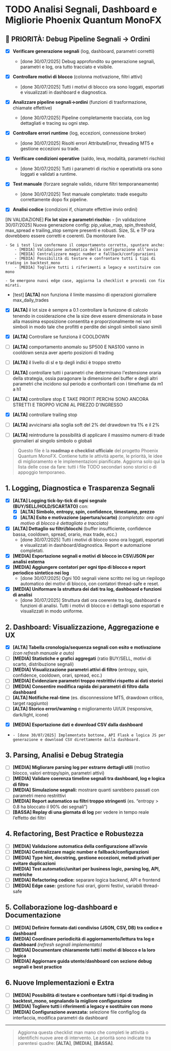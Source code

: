 # TODO Analisi Segnali, Dashboard e Migliorie Phoenix Quantum MonoFX



## 🚨 PRIORITÀ: Debug Pipeline Segnali → Ordini

- [x] **Verificare generazione segnali** (log, dashboard, parametri corretti)
    - [done 30/07/2025] Debug approfondito su generazione segnali, parametri e log, ora tutto tracciato e visibile.
- [x] **Controllare motivi di blocco** (colonna motivazione, filtri attivi)
    - [done 30/07/2025] Tutti i motivi di blocco ora sono loggati, esportati e visualizzati in dashboard e diagnostica.
- [x] **Analizzare pipeline segnali→ordini** (funzioni di trasformazione, chiamate effettive)
    - [done 30/07/2025] Pipeline completamente tracciata, con log dettagliati e tracing su ogni step.
- [x] **Controllare errori runtime** (log, eccezioni, connessione broker)
    - [done 30/07/2025] Risolti errori AttributeError, threading MT5 e gestione eccezioni su trade.
- [x] **Verificare condizioni operative** (saldo, leva, modalità, parametri rischio)
    - [done 30/07/2025] Tutti i parametri di rischio e operatività ora sono loggati e validati a runtime.
- [x] **Test manuale** (forzare segnale valido, ridurre filtri temporaneamente)
    - [done 30/07/2025] Test manuale completato: trade eseguito correttamente dopo fix pipeline.
- [x] **Analisi codice** (condizioni if, chiamate effettive invio ordini)


[IN VALIDAZIONE] **Fix lot size e parametri rischio:**
    - [in validazione 30/07/2025] Nuova generazione config: pip_value_map, spin_threshold, max_spread e trailing_stop sempre presenti e robusti. Size, SL e TP ora dovrebbero essere corretti e coerenti. Da monitorare live.

    - Se i test live confermano il comportamento corretto, spuntare anche:
        - [MEDIA] Validazione automatica della configurazione all’avvio
        - [MEDIA] Centralizzare magic number e fallback/configurazioni
        - [MEDIA] Possibilità di testare e confrontare tutti i tipi di trading in backtest_mono
        - [MEDIA] Togliere tutti i riferimenti a legacy e sostituire con mono

    - Se emergono nuovi edge case, aggiorna la checklist e procedi con fix mirati.


- [test] **[ALTA]** non funziona il limite massimo di operazioni giornaliere max_daily_trades

- [x] **[ALTA]** il lot size è sempre a 0.1 controllare la funizone di calcolo tenendo in cosiderazione che la size deve essere dimensionata in base alla massima esposizione consentita e proporzionalmente nei vari simboli in modo tale che profitti e perdite dei singoli simboli siano simili

- [x] **[ALTA]** Controllare se funziona il COOLDOWN

- [ ] **[ALTA]** comportamento anomalo su SP500 E NAS100 vanno in cooldown senza aver aperto posizioni di trading

- [ ] **[ALTA]** il livello di sl e tp degli indici è troppo stretto 

- [ ] **[ALTA]** controllare tutti i parametri che determinano l'estensione oraria della    strategia, ossia paragonare la dimensione del buffer e degli altri parametri che incidono sul periodo e confrontarli con i timeframe da m1 a h1

- [ ] **[ALTA]** controllare stop E TAKE PROFIT PERCHé SONO ANCORA STRETTI E TROPPO VICINI AL PREZZO D'INGRESSO

- [x] **[ALTA]** controllare trailing stop

- [ ] **[ALTA]** avvicinarsi alla soglia soft del 2% del drawdown tra 1% e il 2%

- [ ] **[ALTA]** reintrodurre la possibilità di applicare il massimo numero di trade giornalieri al singolo simbolo o globali



> Questo file è la **roadmap e checklist ufficiale** del progetto Phoenix Quantum MonoFX.
> Contiene tutte le attività aperte, le priorità, le idee di miglioramento e le implementazioni pianificate.
> Aggiorna solo qui la lista delle cose da fare: tutti i file TODO secondari sono storici o di appoggio temporaneo.


## 1. Logging, Diagnostica e Trasparenza Segnali

- [x] **[ALTA] Logging tick-by-tick di ogni segnale (BUY/SELL/HOLD/SCARTATO)** con:
    - [x] **[ALTA] Simbolo, entropy, spin, confidence, timestamp, prezzo**
    - [x] **[ALTA] Esito e motivazione (apertura/scarto)** *(completato: ora ogni motivo di blocco è dettagliato e tracciato)*
- [x] **[ALTA] Dettaglio su filtri/blocchi** (buffer insufficiente, confidence bassa, cooldown, spread, orario, max trade, ecc.)
    - [done 30/07/2025] Tutti i motivi di blocco sono ora loggati, esportati e visualizzati in dashboard/diagnostica. Report e automazione completati.
- [x] **[MEDIA] Esportazione segnali e motivi di blocco in CSV/JSON per analisi esterna**
- [x] **[MEDIA] Aggiungere contatori per ogni tipo di blocco e report periodico sintetico nei log**
    - [done 30/07/2025] Ogni 100 segnali viene scritto nei log un riepilogo automatico dei motivi di blocco, con contatori thread-safe e reset.
- [x] **[MEDIA] Uniformare la struttura dei dati tra log, dashboard e funzioni di analisi**
    - [done 30/07/2025] Struttura dati ora coerente tra log, dashboard e funzioni di analisi. Tutti i motivi di blocco e i dettagli sono esportati e visualizzati in modo uniforme.

## 2. Dashboard: Visualizzazione, Aggregazione e UX
- [x] **[ALTA] Tabella cronologia/sequenza segnali con esito e motivazione** *(con refresh manuale e auto)*
- [ ] **[MEDIA] Statistiche e grafici aggregati** (ratio BUY/SELL, motivi di scarto, distribuzione segnali)
- [ ] **[MEDIA] Visualizzazione parametri attivi di filtro** (entropy, spin, confidence, cooldown, orari, spread, ecc.)
- [ ] **[MEDIA] Evidenziare parametri troppo restrittivi rispetto ai dati storici**
- [ ] **[MEDIA] Consentire modifica rapida dei parametri di filtro dalla dashboard**
- [ ] **[ALTA] Notifiche real-time** (es. disconnessione MT5, drawdown critico, target raggiunto)
- [ ] **[ALTA] Storico errori/warning** e miglioramento UI/UX (responsive, dark/light, icone)
+ [x] **[MEDIA] Esportazione dati e download CSV dalla dashboard**
+     - [done 30/07/2025] Implementato bottone, API Flask e logica JS per generazione e download CSV direttamente dalla dashboard.

## 3. Parsing, Analisi e Debug Strategia

- [ ] **[MEDIA] Migliorare parsing log per estrarre dettagli utili** (motivo blocco, valori entropy/spin, parametri attivi)
- [ ] **[MEDIA] Validare coerenza timeline segnali tra dashboard, log e logica di filtro**
- [ ] **[MEDIA] Simulazione segnali:** mostrare quanti sarebbero passati con parametri meno restrittivi
- [ ] **[MEDIA] Report automatico su filtri troppo stringenti** (es. “entropy > 0.8 ha bloccato il 90% dei segnali”)
- [ ] **[BASSA] Replay di una giornata di log** per vedere in tempo reale l’effetto dei filtri

## 4. Refactoring, Best Practice e Robustezza

- [ ] **[MEDIA] Validazione automatica della configurazione all’avvio**
- [ ] **[MEDIA] Centralizzare magic number e fallback/configurazioni**
- [ ] **[MEDIA] Type hint, docstring, gestione eccezioni, metodi privati per evitare duplicazioni**
- [ ] **[MEDIA] Test automatici/unitari per business logic, parsing log, API, metriche**
- [ ] **[MEDIA] Refactoring codice:** separare logica backend, API e frontend
- [ ] **[MEDIA] Edge case:** gestione fusi orari, giorni festivi, variabili thread-safe

## 5. Collaborazione log-dashboard e Documentazione

- [ ] **[MEDIA] Definire formato dati condiviso (JSON, CSV, DB) tra codice e dashboard**
- [x] **[MEDIA] Coordinare periodicità di aggiornamento/lettura tra log e dashboard** *(refresh segnali implementato)*
- [ ] **[MEDIA] Documentare chiaramente tutti i motivi di blocco e la loro logica**
- [ ] **[MEDIA] Aggiornare guida utente/dashboard con sezione debug segnali e best practice**

## 6. Nuove Implementazioni e Extra

- [ ] **[MEDIA] Possibilità di testare e confrontare tutti i tipi di trading in backtest_mono, segnalando la migliore configurazione**
- [ ] **[MEDIA] Togliere tutti i riferimenti a legacy e sostituire con mono**
- [ ] **[MEDIA] Configurazione avanzata:** selezione file config/log da interfaccia, modifica parametri da dashboard

---

> Aggiorna questa checklist man mano che completi le attività o identifichi nuove aree di intervento. Le priorità sono indicate tra parentesi quadre: **[ALTA]**, **[MEDIA]**, **[BASSA]**.
